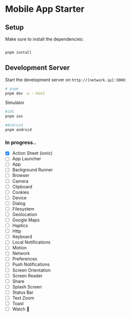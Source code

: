 # Mobile App Starter

## Setup

Make sure to install the dependencies:

```bash

pnpm install

```

## Development Server

Start the development server on `http://[network.ip]:3000`:

```bash
# pnpm
pnpm dev -o --host

```

Simulator

```bash
#iOS
pnpm ios

#Android
pnpm android
```

### In progress..

- [x] Action Sheet (ionic)
- [ ] App Launcher
- [ ] App
- [ ] Background Runner
- [ ] Browser
- [ ] Camera
- [ ] Clipboard
- [ ] Cookies
- [ ] Device
- [ ] Dialog
- [ ] Filesystem
- [ ] Geolocation
- [ ] Google Maps
- [ ] Haptics
- [ ] Http
- [ ] Keyboard
- [ ] Local Notifications
- [ ] Motion
- [ ] Network
- [ ] Preferences
- [ ] Push Notifications
- [ ] Screen Orientation
- [ ] Screen Reader
- [ ] Share
- [ ] Splash Screen
- [ ] Status Bar
- [ ] Text Zoom
- [ ] Toast
- [ ] Watch 🧪
